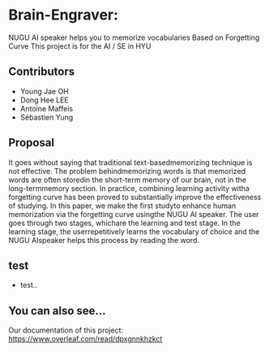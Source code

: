 # Brain-Engraver: 
NUGU AI speaker helps you to memorize vocabularies Based on Forgetting Curve
This project is for the AI / SE in HYU

## Contributors
+ Young Jae OH
+ Dong Hee LEE
+ Antoine  Maffeis
+ Sébastien  Yung

## Proposal
It  goes  without  saying  that  traditional  text-basedmemorizing   technique   is   not   effective.   The   problem   behindmemorizing  words  is  that  memorized  words  are  often  storedin  the  short-term  memory  of  our  brain,  not  in  the  long-termmemory  section.  In  practice,  combining  learning  activity  witha  forgetting  curve  has  been  proved  to  substantially  improve  the effectiveness  of  studying.  In  this  paper,  we  make  the  first  studyto  enhance  human  memorization  via  the  forgetting  curve  usingthe  NUGU  AI  speaker.  The  user  goes  through  two  stages,  whichare  the  learning  and  test  stage.  In  the  learning  stage,  the  userrepetitively  learns  the  vocabulary  of  choice  and  the  NUGU  AIspeaker  helps  this  process  by  reading  the  word.

## test
+ test..


## You can also see...
Our documentation of this project: https://www.overleaf.com/read/dpxgnnkhzkct

